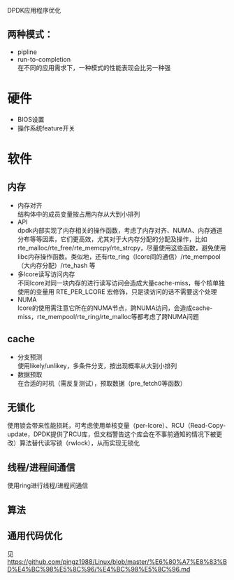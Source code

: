 DPDK应用程序优化  

## 两种模式：
* pipline  
* run-to-completion  
在不同的应用需求下，一种模式的性能表现会比另一种强  

# 硬件  
* BIOS设置  
* 操作系统feature开关  

# 软件
## 内存
* 内存对齐   
  结构体中的成员变量按占用内存从大到小排列
* API  
  dpdk内部实现了内存相关的操作函数，考虑了内存对齐、NUMA、内存通道分布等等因素，它们更高效，尤其对于大内存分配的分配及操作，比如rte_malloc/rte_free/rte_memcpy/rte_strcpy，尽量使用这些函数，避免使用libc内存操作函数。类似地，还有rte_ring（lcore间的通信）/rte_mempool（大内存分配）/rte_hash 等
* 多lcore读写访问内存  
  不同lcore对同一块内存的进行读写访问会造成大量cache-miss，每个核单独使用的变量用 RTE_PER_LCORE 宏修饰，只是读访问的话不需要这个处理
* NUMA  
  lcore的使用需注意它所在的NUMA节点，跨NUMA访问，会造成cache-miss，rte_mempool/rte_ring/rte_malloc等都考虑了跨NUMA问题

## cache
* 分支预测  
  使用likely/unlikey，多条件分支，按出现概率从大到小排列
* 数据预取  
  在合适的时机（需反复测试），预取数据（pre_fetch0等函数）
  
## 无锁化  
   使用锁会带来性能损耗，可考虑使用单核变量（per-lcore）、RCU（Read-Copy-update，DPDK提供了RCU库，但文档警告这个库会在不事前通知的情况下被更改）算法替代读写锁（rwlock），从而实现无锁化  
   
## 线程/进程间通信  
  使用ring进行线程/进程间通信
  
## 算法  

## 通用代码优化
   见 https://github.com/pingz1988/Linux/blob/master/%E6%80%A7%E8%83%BD%E4%BC%98%E5%8C%96/%E4%BC%98%E5%8C%96.md
